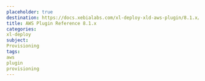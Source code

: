 ```yaml
---
placeholder: true
destination: https://docs.xebialabs.com/xl-deploy-xld-aws-plugin/8.1.x/awsPluginManual.html
title: AWS Plugin Reference 8.1.x
categories:
xl-deploy
subject:
Provisioning
tags:
aws
plugin
provisioning
---
```

